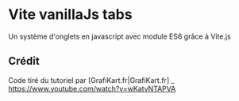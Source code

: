 # Vite vanillaJs tabs 

Un système d'onglets en javascript avec module ES6 grâce à Vite.js


## Crédit

Code tiré du tutoriel par [GrafiKart.fr|GrafiKart.fr]
_ https://www.youtube.com/watch?v=wKatvNTAPVA



